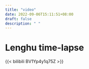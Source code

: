 ```yaml
---
title: "video"
date: 2022-09-06T15:11:51+08:00
draft: false
description: " "
---
```


# Lenghu time-lapse

{{< bilibili BV1Yp4y1q75Z >}}